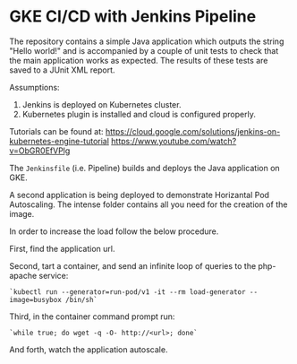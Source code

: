 # GKE CI/CD with Jenkins Pipeline

The repository contains a simple Java application which outputs the string
"Hello world!" and is accompanied by a couple of unit tests to check that the
main application works as expected. The results of these tests are saved to a
JUnit XML report.

Assumptions:
1. Jenkins is deployed on Kubernetes cluster.
2. Kubernetes plugin is installed and cloud is configured properly.

Tutorials can be found at:
https://cloud.google.com/solutions/jenkins-on-kubernetes-engine-tutorial
https://www.youtube.com/watch?v=ObGR0EfVPlg

The `Jenkinsfile` (i.e. Pipeline) builds and deploys the Java application on GKE.

A second application is being deployed to demonstrate Horizantal Pod Autoscaling.
The intense folder contains all you need for the creation of the image.

In order to increase the load follow the below procedure.

First, find the application url.

Second, tart a container, and send an infinite loop of queries to the php-apache service:

	`kubectl run --generator=run-pod/v1 -it --rm load-generator --image=busybox /bin/sh`

Third, in the container command prompt run:
	
	`while true; do wget -q -O- http://<url>; done`

And forth, watch the application autoscale.